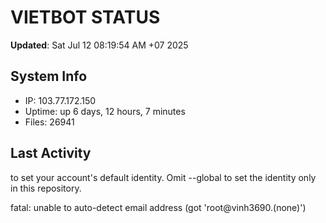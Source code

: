 # VIETBOT STATUS
**Updated**: Sat Jul 12 08:19:54 AM +07 2025

## System Info
- IP: 103.77.172.150
- Uptime: up 6 days, 12 hours, 7 minutes
- Files: 26941

## Last Activity

to set your account's default identity.
Omit --global to set the identity only in this repository.

fatal: unable to auto-detect email address (got 'root@vinh3690.(none)')
